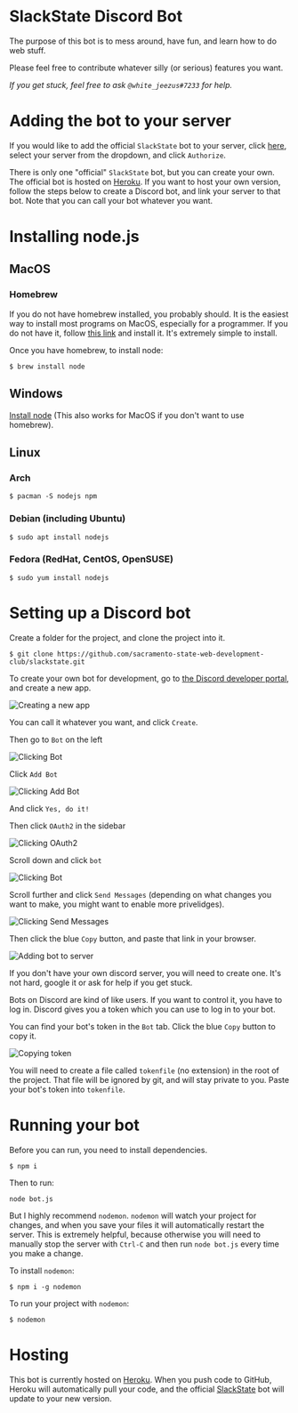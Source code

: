 # SlackState Discord Bot

The purpose of this bot is to mess around, have fun, and learn how to do web
stuff.

Please feel free to contribute whatever silly (or serious) features you want.

_If you get stuck, feel free to ask `@white_jeezus#7233` for help._

# Adding the bot to your server

If you would like to add the official `SlackState` bot to your server, click
[here][SlackState], select your server from the dropdown, and click `Authorize`.

There is only one "official" `SlackState` bot, but you can create your own. The
official bot is hosted on [Heroku]. If you want to host your own version, follow
the steps below to create a Discord bot, and link your server to that bot. Note
that you can call your bot whatever you want.

# Installing node.js

## MacOS

### Homebrew

If you do not have homebrew installed, you probably should. It is the easiest
way to install most programs on MacOS, especially for a programmer. If you do
not have it, follow [this link][homebrew] and install it. It's extremely simple
to install.

Once you have homebrew, to install node:

```
$ brew install node
```

## Windows

[Install node][nodejs] (This also works for MacOS if you don't want to use
homebrew).

## Linux

### Arch

```
$ pacman -S nodejs npm
```

### Debian (including Ubuntu)

```
$ sudo apt install nodejs
```

### Fedora (RedHat, CentOS, OpenSUSE)

```
$ sudo yum install nodejs
```

# Setting up a Discord bot

Create a folder for the project, and clone the project into it.

```
$ git clone https://github.com/sacramento-state-web-development-club/slackstate.git
```

To create your own bot for development, go to
[the Discord developer portal][discord-developer-portal], and create a new app.

![Creating a new app](screenshots/create-new-app.png)

You can call it whatever you want, and click `Create`.

Then go to `Bot` on the left

![Clicking Bot](screenshots/click-bot-sidebar.png)

Click `Add Bot`

![Clicking Add Bot](screenshots/click-add-bot.png)

And click `Yes, do it!`

Then click `OAuth2` in the sidebar

![Clicking OAuth2](screenshots/click-oauth2.png)

Scroll down and click `bot`

![Clicking Bot](screenshots/click-bot.png)

Scroll further and click `Send Messages` (depending on what changes you want to
make, you might want to enable more privelidges).

![Clicking Send Messages](screenshots/click-send-messages.png)

Then click the blue `Copy` button, and paste that link in your browser.

![Adding bot to server](screenshots/add-bot-to-server.png)

If you don't have your own discord server, you will need to create one. It's not
hard, google it or ask for help if you get stuck.

Bots on Discord are kind of like users. If you want to control it,
you have to log in. Discord gives you a token which you can use to log in to
your bot.

You can find your bot's token in the `Bot` tab. Click the blue `Copy` button to
copy it.

![Copying token](screenshots/copy-token.png)

You will need to create a file called `tokenfile` (no extension) in the root of
the project. That file will be ignored by git, and will stay private to you.
Paste your bot's token into `tokenfile`.

# Running your bot

Before you can run, you need to install dependencies.
```
$ npm i
```

Then to run:

```
node bot.js
```

But I highly recommend `nodemon`. `nodemon` will watch your project for changes,
and when you save your files it will automatically restart the server. This is
extremely helpful, because otherwise you will need to manually stop the server
with `Ctrl-C` and then run `node bot.js` every time you make a change.

To install `nodemon`:

```
$ npm i -g nodemon
```

To run your project with `nodemon`:

```
$ nodemon
```

# Hosting

This bot is currently hosted on [Heroku]. When you push code to GitHub, Heroku
will automatically pull your code, and the official [SlackState] bot will update
to your new version.

[discord-developer-portal]: https://discordapp.com/developers/applications/

[homebrew]: https://brew.sh/
[nodejs]: https://nodejs.org/en/
[Heroku]: https://heroku.com/
[SlackState]: https://discordapp.com/api/oauth2/authorize?client_id=559997859718627328&permissions=2048&scope=bot